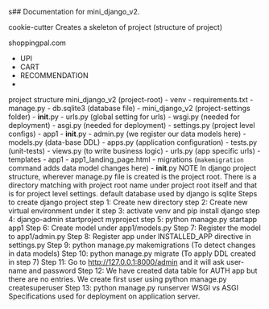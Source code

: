 s## Documentation for mini_django_v2.

cookie-cutter
Creates a skeleton of project (structure of project)

shoppingpal.com
- UPI
- CART
- RECOMMENDATION
- 
project structure
mini_django_v2 (project-root)
    - venv
    - requirements.txt
    - manage.py
    - db.sqlite3 (database file)
    - mini_django_v2 (project-settings folder)
        - __init__.py
        - urls.py (global setting for urls)
        - wsgi.py (needed for deployment)
        - asgi.py  (needed for deployment)
        - settings.py (project level configs)
    - app1
        - __init__.py
        - admin.py (we register our data models here)
        - models.py (data-base DDL)
        - apps.py (application configuration)
        - tests.py (unit-tests)
        - views.py (to write business logic)
        - urls.py (app specific urls)
        - templates
            - app1
                - app1_landing_page.html
        - migrations (`makemigration` command adds data model changes here)
            - __init__.py
NOTE
In django project structure, wherever manage.py file is created is the project root.
There is a directory matching with project root name under project root itself and that is for project level settings.
default database used by django is sqlite
Steps to create django project
	step 1: Create new directory
	step 2: Create new virtual environment under it
	step 3: activate venv and pip install django
	step 4: django-admin startproject myproject
	step 5: python manage.py startapp app1
	Step 6: Create model under app1/models.py
	Step 7: Register the model to app1/admin.py
	Step 8: Register app under INSTALLED_APP directive in settings.py
	Step 9: python manage.py makemigrations (To detect changes in data models)
	Step 10: python manage.py migrate (To apply DDL created in step 7)
	Step 11: Go to http://127.0.0.1:8000/admin and it will ask user-name and password
	Step 12: We have created data table for AUTH app but there are no entries. We create first user using python manage.py createsuperuser
	Step 13: python manage.py runserver
	WSGI vs ASGI
	Specifications used for deployment on application server.
